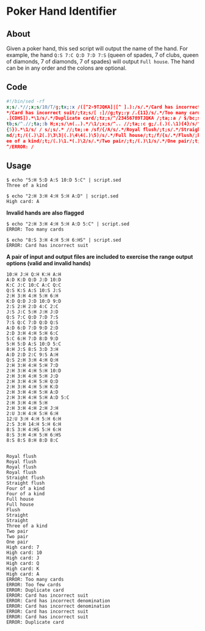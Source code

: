 # Poker Hand Identifier


## About

Given a poker hand, this sed script will output the name of the hand. For example, the hand `Q:S 7:C Q:D 7:D 7:S` (queen of spades, 7 of clubs, queen of diamonds, 7 of diamonds, 7 of spades) will output `Full house`. The hand can be in any order and the colons are optional.

## Code

```sed
#!/bin/sed -rf
x;s/.*//;x;s/10/T/g;tx;:x /([^2-9TJQKA]|[^ ].):/s/.*/Card has incorrect denomination/;tz;/:([^CDHS]|.[^ ])/s/.
*/Card has incorrect suit/;tz;s/[ :]//g;ty;:y /.{11}/s/.*/Too many cards/;tz;/.{10}/!s/.*/Too few cards/;tz;/(
.[CDHS]).*\1/s/.*/Duplicate card/;tz;s/^/23456789TJQKA /;ta;:a / $/bc;s/^(.)(.*) (.*)(\1.)(.*)$/\4 \1\2 \3\5/;
tb;s/^.//;ta;:b H;x;s/\n(..).*/\1/;x;s/^.. //;ta;:c g;/.(.)(.\1){4}/s/^/f/;s/[CDHS]//g;s/^/23456789TJQKA /;/(.
{5}).*\1/s/ / s/;s/.* //;te;:e /sf/{/A/s/.*/Royal flush/;t;s/.*/Straight flush/;b};/(.)\1{3}/s/.*/Four of a ki
nd/;t;/((.)\2(.)\3\3|(.)\4\4(.)\5)/s/.*/Full house/;t;/f/{s/.*/Flush/;b};/s/s/.*/Straight/;t;/(.)\1\1/s/.*/Thr
ee of a kind/;t;/(.)\1.*(.)\2/s/.*/Two pair/;t;/(.)\1/s/.*/One pair/;t;s/.*(.)/High card: \1/;s/T$/10/;b;:z s/
^/ERROR: /
```

## Usage

    $ echo "5:H 5:D A:S 10:D 5:C" | script.sed
    Three of a kind

    $ echo "2:H 3:H 4:H 5:H A:D" | script.sed
    High card: A

**Invalid hands are also flagged**

    $ echo "2:H 3:H 4:H 5:H A:D 5:C" | script.sed
    ERROR: Too many cards

    $ echo "8:S 3:H 4:H 5:H 6:HS" | script.sed
    ERROR: Card has incorrect suit

**A pair of input and output files are included to exercise the range output options (valid and invalid hands)**

    10:H J:H Q:H K:H A:H
    A:D K:D Q:D J:D 10:D
    K:C J:C 10:C A:C Q:C
    Q:S K:S A:S 10:S J:S
    2:H 3:H 4:H 5:H 6:H
    K:D Q:D J:D 10:D 9:D
    2:S 2:H 2:D 4:C 2:C
    J:S J:C 5:H J:H J:D
    Q:S 7:C Q:D 7:D 7:S
    7:S Q:C 7:D Q:D Q:S
    A:D 6:D 7:D 9:D 2:D
    2:D 3:H 4:H 5:H 6:C
    5:C 6:H 7:D 8:D 9:D
    5:H 5:D A:S 10:D 5:C
    8:H J:S 8:S 3:D 3:H
    A:D 2:D 2:C 9:S A:H
    Q:S 2:H 3:H 4:H Q:H
    2:H 3:H 4:H 5:H 7:D
    2:H 3:H 4:H 5:H 10:D
    2:H 3:H 4:H 5:H J:D
    2:H 3:H 4:H 5:H Q:D
    2:H 3:H 4:H 5:H K:D
    2:H 3:H 4:H 5:H A:D
    2:H 3:H 4:H 5:H A:D 5:C
    2:H 3:H 4:H 5:H
    2:H 3:H 4:H 2:H J:H
    2:U 3:H 4:H 5:H 6:H
    12:U 3:H 4:H 5:H 6:H
    2:S 3:H 14:H 5:H 6:H
    8:S 3:H 4:HS 5:H 6:H
    8:S 3:H 4:H 5:H 6:HS
    8:S 8:S 8:H 8:D 8:C


    Royal flush
    Royal flush
    Royal flush
    Royal flush
    Straight flush
    Straight flush
    Four of a kind
    Four of a kind
    Full house
    Full house
    Flush
    Straight
    Straight
    Three of a kind
    Two pair
    Two pair
    One pair
    High card: 7
    High card: 10
    High card: J
    High card: Q
    High card: K
    High card: A
    ERROR: Too many cards
    ERROR: Too few cards
    ERROR: Duplicate card
    ERROR: Card has incorrect suit
    ERROR: Card has incorrect denomination
    ERROR: Card has incorrect denomination
    ERROR: Card has incorrect suit
    ERROR: Card has incorrect suit
    ERROR: Duplicate card
